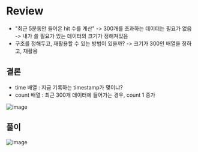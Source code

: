 # Review
- "최근 5분동안 들어온 hit 수를 계산" -> 300개를 초과하는 데이터는 필요가 없음 -> 내가 쓸 필요가 있는 데이터의 크기가 정해져있음
- 구조를 정해두고, 재활용할 수 있는 방법이 있을까? -> 크기가 300인 배열을 정하고, 재활용

## 결론
- time 배열 : 지금 기록하는 timestamp가 몇이냐?
- count 배열 : 최근 300개 데이터에 들어가는 경우, count 1 증가

![image](https://github.com/eunbileeme/algorithm/assets/103405457/d0d1c5a3-b269-4623-a0ed-bfb6be9d3e36)

## 풀이
![image](https://github.com/eunbileeme/algorithm/assets/103405457/0188f558-3d1b-4299-b9b2-f2acd96b358e)

